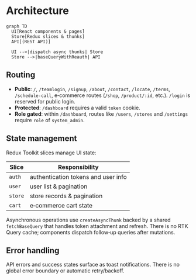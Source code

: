 # Architecture

```mermaid
graph TD
  UI[React components & pages]
  Store[Redux slices & thunks]
  API[(REST API)]

  UI -->|dispatch async thunks| Store
  Store -->|baseQueryWithReauth| API
```

## Routing

 - **Public**: `/`, `/teamlogin`, `/signup`, `/about`, `/contact`, `/locate`, `/terms`, `/schedule-call`, e‑commerce routes (`/shop`, `/product/:id`, etc.). `/login` is reserved for public login.
- **Protected**: `/dashboard` requires a valid `token` cookie.
- **Role gated**: within `/dashboard`, routes like `/users`, `/stores` and `/settings` require `role` of `system_admin`.

## State management

Redux Toolkit slices manage UI state:

| Slice | Responsibility |
|-------|----------------|
| `auth` | authentication tokens and user info |
| `user` | user list & pagination |
| `store` | store records & pagination |
| `cart` | e‑commerce cart state |

Asynchronous operations use `createAsyncThunk` backed by a shared `fetchBaseQuery` that handles token attachment and refresh. There is no RTK Query cache; components dispatch follow‑up queries after mutations.

## Error handling

API errors and success states surface as toast notifications. There is no global error boundary or automatic retry/backoff.
